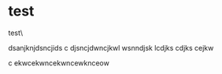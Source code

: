 # test
test\

dsanjknjdsncjids
c djsncjdwncjkwl
 wsnndjsk lcdjks cdjks cejkw

 c ekwcekwncekwncewknceow
